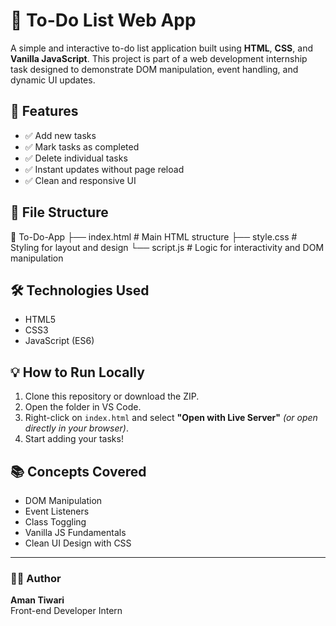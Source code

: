 # 📝 To-Do List Web App

A simple and interactive to-do list application built using **HTML**, **CSS**, and **Vanilla JavaScript**. This project is part of a web development internship task designed to demonstrate DOM manipulation, event handling, and dynamic UI updates.

## 🚀 Features

- ✅ Add new tasks
- ✅ Mark tasks as completed
- ✅ Delete individual tasks
- ✅ Instant updates without page reload
- ✅ Clean and responsive UI

## 📂 File Structure

📁 To-Do-App
├── index.html # Main HTML structure
├── style.css # Styling for layout and design
└── script.js # Logic for interactivity and DOM manipulation


## 🛠 Technologies Used

- HTML5
- CSS3
- JavaScript (ES6)

## 💡 How to Run Locally

1. Clone this repository or download the ZIP.
2. Open the folder in VS Code.
3. Right-click on `index.html` and select **"Open with Live Server"** *(or open directly in your browser)*.
4. Start adding your tasks!

## 📚 Concepts Covered

- DOM Manipulation
- Event Listeners
- Class Toggling
- Vanilla JS Fundamentals
- Clean UI Design with CSS
  
---

### 👨‍💻 Author

**Aman Tiwari**  
Front-end Developer Intern  
